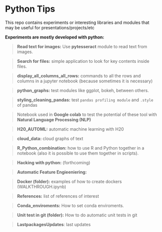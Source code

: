 # Python Tips

This repo contains experiments or interesting libraries and modules that may be useful for presentations/projects/etc

**Experiments are mostly developed with python:**

> **Read text for images:** Use **pytesseract** module to read text from images. 

> **Search for files:** simple application to look for key contents inside files.

> **display_all_columns_all_rows:** commands to all the rows and columns in a jupyter notebook (because sometimes it is necessary)

> **python_graphs:** test modules like ggplot, bokeh, between others.

> **styling_cleaning_pandas:** test `pandas profiling module` and `.style` of pandas

> Notebook used in **Google colab** to test the potential of these tool with **Natural Language Processing (NLP)**

> **H20_AUTOML:** automatic machine learning with H20

> **cloud_data:** cloud graphs of text

> **R_Python_combination:** how to use R and Python together in a notebook (also it is possible to use them together in scripts).

> **Hacking with python:** (forthcoming)

> **Automatic Feature Engieeniering:**

> **Docker (folder):** examples of how to create dockers (WALKTHROUGH.ipynb)

> **References:** list of references of interest

>  **Conda_enviroments:** How to set conda enviroments.

>  **Unit test in git (folder):** How to do automatic unit tests in git

> **LastpackagesUpdates**: last updates

